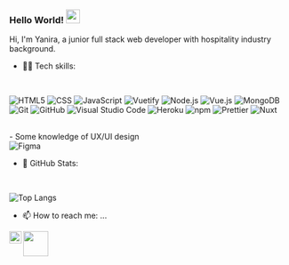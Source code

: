 ### Hello World!  <img src="https://media.giphy.com/media/hvRJCLFzcasrR4ia7z/giphy.gif" width="25px">

Hi, I'm Yanira, a junior full stack web developer with hospitality industry background.

- 👩‍💻 Tech skills:
<br />

 ![HTML5](https://img.shields.io/badge/-HTML5-333333?style=flat&logo=HTML5)
  ![CSS](https://img.shields.io/badge/-CSS-333333?style=flat&logo=CSS3&logoColor=1572B6)
  ![JavaScript](https://img.shields.io/badge/-JavaScript-333333?style=flat&logo=javascript)
  ![Vuetify](https://img.shields.io/badge/-Vuetify-333333?style=flat&logo=Vuetify&logoColor=1867C0)
  ![Node.js](https://img.shields.io/badge/-Node.js-333333?style=flat&logo=node.js)
  ![Vue.js](https://img.shields.io/badge/-Vue.js-333333?style=flat&logo=Vue.js)
  ![MongoDB](https://img.shields.io/badge/-MongoDB-333333?style=flat&logo=mongodb)
  ![Git](https://img.shields.io/badge/-Git-333333?style=flat&logo=git)
  ![GitHub](https://img.shields.io/badge/-GitHub-333333?style=flat&logo=github)
  ![Visual Studio Code](https://img.shields.io/badge/-Visual%20Studio%20Code-333333?style=flat&logo=visual-studio-code&logoColor=007ACC)
  ![Heroku](https://img.shields.io/badge/-Heroku-333333?style=flat-square&logo=heroku&logoColor=430098)
  <img alt="npm" src="https://img.shields.io/badge/-NPM-333333?style=flat-square&logo=npm&logoColor=CB3837" />
  <img alt="Prettier" src="https://img.shields.io/badge/-Prettier-333333?style=flat-square&logo=prettier&logoColor=F7B93E" />
  <img alt="Nuxt" src="https://img.shields.io/badge/-NuxtJs-333333?style=flat-square&logo=Nuxt.js&logoColor=43853d" />

<br /> 
- Some knowledge of UX/UI design

<br /> 
 
  <img alt="Figma" src="https://img.shields.io/badge/-Figma-333333?style=flat-square&logo=figma&logoColor=red" />

- 🚦 GitHub Stats:

<br /> 

<!--
<a href="">
  <img align="centre" src="https://github-readme-stats.vercel.app/api?username=yaniale&count_private=true&include_all_commits=true&show_icons=true&title_color=007bff&text_color=e7e7e7&icon_color=007bff&bg_color=171c28" />
<a />
-->
  
![Top Langs](https://github-readme-stats.vercel.app/api/top-langs/?username=yaniale&layout=compact&title_color=007bff&text_color=e7e7e7&icon_color=007bff&bg_color=171c28)

- 📫 How to reach me: ...

<a href="mailto:yanira.ar@gmail.com?subject=Hello%20Yani,%20I%20contact%20you%20from%20Github,%20how%20are%20you?"><img width="45px" src="https://1000marcas.net/wp-content/uploads/2019/11/logo-Gmail-1.png" /></a>&nbsp;&nbsp;&nbsp;&nbsp;
<a href="https://www.linkedin.com/in/yanira-aleman-rodriguez/">
  <img align="left" alt="Yanira's LinkedIN" width="22px" src="https://raw.githubusercontent.com/peterthehan/peterthehan/master/assets/linkedin.svg" />
</a>


<!--
**yaniale/yaniale** is a ✨ _special_ ✨ repository because its `README.md` (this file) appears on your GitHub profile.

Here are some ideas to get you started:

- 🔭 I’m currently working on ...
- 🌱 I’m currently learning ...
- 👯 I’m looking to collaborate on ...
- 🤔 I’m looking for help with ...
- 💬 Ask me about ...
- 📫 How to reach me: ...
- 😄 Pronouns: ...
- ⚡ Fun fact: ...
-->
